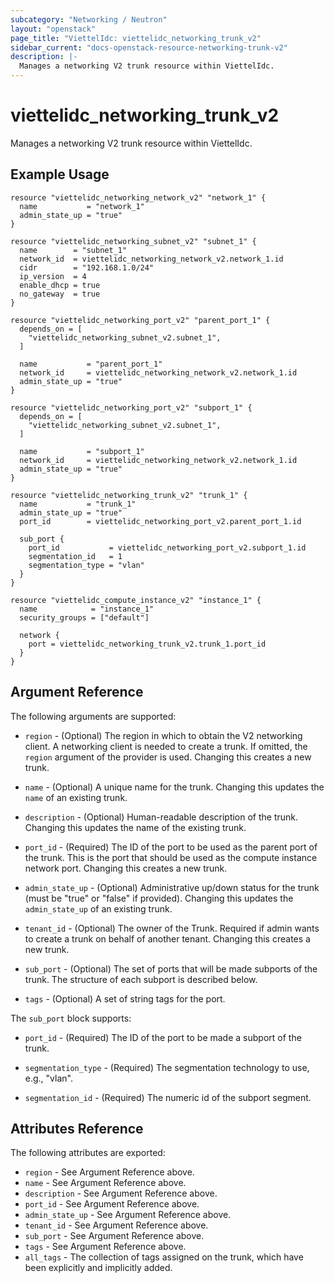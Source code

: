 ```yaml
---
subcategory: "Networking / Neutron"
layout: "openstack"
page_title: "ViettelIdc: viettelidc_networking_trunk_v2"
sidebar_current: "docs-openstack-resource-networking-trunk-v2"
description: |-
  Manages a networking V2 trunk resource within ViettelIdc.
---
```


# viettelidc\_networking\_trunk\_v2

Manages a networking V2 trunk resource within ViettelIdc.

## Example Usage

```hcl
resource "viettelidc_networking_network_v2" "network_1" {
  name           = "network_1"
  admin_state_up = "true"
}

resource "viettelidc_networking_subnet_v2" "subnet_1" {
  name        = "subnet_1"
  network_id  = viettelidc_networking_network_v2.network_1.id
  cidr        = "192.168.1.0/24"
  ip_version  = 4
  enable_dhcp = true
  no_gateway  = true
}

resource "viettelidc_networking_port_v2" "parent_port_1" {
  depends_on = [
    "viettelidc_networking_subnet_v2.subnet_1",
  ]

  name           = "parent_port_1"
  network_id     = viettelidc_networking_network_v2.network_1.id
  admin_state_up = "true"
}

resource "viettelidc_networking_port_v2" "subport_1" {
  depends_on = [
    "viettelidc_networking_subnet_v2.subnet_1",
  ]

  name           = "subport_1"
  network_id     = viettelidc_networking_network_v2.network_1.id
  admin_state_up = "true"
}

resource "viettelidc_networking_trunk_v2" "trunk_1" {
  name           = "trunk_1"
  admin_state_up = "true"
  port_id        = viettelidc_networking_port_v2.parent_port_1.id

  sub_port {
    port_id           = viettelidc_networking_port_v2.subport_1.id
    segmentation_id   = 1
    segmentation_type = "vlan"
  }
}

resource "viettelidc_compute_instance_v2" "instance_1" {
  name            = "instance_1"
  security_groups = ["default"]

  network {
    port = viettelidc_networking_trunk_v2.trunk_1.port_id
  }
}
```

## Argument Reference

The following arguments are supported:

* `region` - (Optional) The region in which to obtain the V2 networking client.
    A networking client is needed to create a trunk. If omitted, the
    `region` argument of the provider is used. Changing this creates a new
    trunk.

* `name` - (Optional) A unique name for the trunk. Changing this
    updates the `name` of an existing trunk.

* `description` - (Optional) Human-readable description of the trunk. Changing this
    updates the name of the existing trunk.

* `port_id` - (Required) The ID of the port to be used as the parent port of the
    trunk. This is the port that should be used as the compute instance network
    port. Changing this creates a new trunk.

* `admin_state_up` - (Optional) Administrative up/down status for the trunk
    (must be "true" or "false" if provided). Changing this updates the
    `admin_state_up` of an existing trunk.

* `tenant_id` - (Optional) The owner of the Trunk. Required if admin wants
    to create a trunk on behalf of another tenant. Changing this creates a new trunk.

* `sub_port` - (Optional) The set of ports that will be made subports of the trunk.
    The structure of each subport is described below.

* `tags` - (Optional) A set of string tags for the port.

The `sub_port` block supports:

* `port_id` - (Required) The ID of the port to be made a subport of the trunk.

* `segmentation_type` - (Required) The segmentation technology to use, e.g., "vlan".

* `segmentation_id` - (Required) The numeric id of the subport segment.

## Attributes Reference

The following attributes are exported:

* `region` - See Argument Reference above.
* `name` - See Argument Reference above.
* `description` - See Argument Reference above.
* `port_id` - See Argument Reference above.
* `admin_state_up` - See Argument Reference above.
* `tenant_id` - See Argument Reference above.
* `sub_port` - See Argument Reference above.
* `tags` - See Argument Reference above.
* `all_tags` - The collection of tags assigned on the trunk, which have been
  explicitly and implicitly added.
